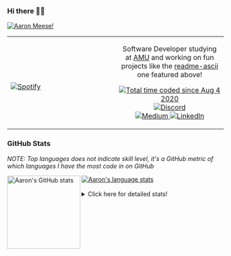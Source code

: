 ### Hi there 👋🏻
[![Aaron Meese!](https://user-images.githubusercontent.com/17814535/88975338-a2aabf00-d27f-11ea-963f-8a19608716b4.png)](https://github.com/ajmeese7/readme-ascii "README ASCII")

<!-- Modified from project here: https://github.com/novatorem/novatorem -->
<table width="100%"> 
  <tr>
  <td width="50%">
      
&nbsp; <br> [![Spotify](https://ajmeese7.vercel.app/api/spotify)](https://open.spotify.com/user/ajmeese)

  </td>
  <td width="50%">
    <p align="center">
    Software Developer studying at <a href="https://www.amu.apus.edu/">AMU</a> and working on fun 
    projects like the <a href="https://github.com/ajmeese7/readme-ascii">readme-ascii</a> one featured above!
    </p>
    <p align="center">
      <a href="https://wakatime.com/@f726891d-3b02-46cd-9b60-e8c59f9e2b14">
        <img src="https://wakatime.com/badge/user/f726891d-3b02-46cd-9b60-e8c59f9e2b14.svg" alt="Total time coded since Aug 4 2020" title="WakaTime" />
      </a>
      <a href="http://link.aaronmeese.com/discord">
        <img src="https://img.shields.io/badge/discord-ajmeese7%234835-369?style=flat-square&logo=discord&logoColor=white&color=purple" alt="Discord" title="Discord">
      </a>
      <br />
      <a href="https://link.aaronmeese.com/medium">
        <img src="https://img.shields.io/badge/medium-ajmeese7-1DB954?style=flat-square&logo=medium&logoColor=white" alt="Medium" title="Medium">
      </a>
      <a href="https://link.aaronmeese.com/linkedin">
        <img src="https://img.shields.io/badge/linkedIn-aaronmeese-1DB954?style=flat-square&logo=linkedin&logoColor=white&color=blue" alt="LinkedIn" title="LinkedIn">
      </a>
    </p>
  </td>

</table>

[//]: <> (The `&nbsp;` is to have Aphelion take up more space)

### GitHub Stats ###
*NOTE: Top languages does not indicate skill level, it's a GitHub metric of which languages I have the most code in on GitHub*

<a href="https://profile-summary-for-github.com/user/ajmeese7">
  <img align="left" height="170px" src="https://github-readme-stats.vercel.app/api?username=ajmeese7&show_icons=true&line_height=27&count_private=true&include_all_commits=true" alt="Aaron's GitHub stats"/>
  <img src="https://github-readme-stats.vercel.app/api/top-langs/?username=ajmeese7&hide_langs_below=5&layout=compact" alt="Aaron's language stats"/>
</a>

<br />
<br />
<details>
<summary>Click here for detailed stats!</summary>

### :zap: Recent Activity
<!--START_SECTION:activity-->
1. 🎉 Merged PR [#66](https://github.com/ajmeese7/aaronmeese.com/pull/66) in [ajmeese7/aaronmeese.com](https://github.com/ajmeese7/aaronmeese.com)
2. 🎉 Merged PR [#6](https://github.com/ajmeese7/dynamic-page-retrieval/pull/6) in [ajmeese7/dynamic-page-retrieval](https://github.com/ajmeese7/dynamic-page-retrieval)
3. 🎉 Merged PR [#10](https://github.com/meese-enterprises/website/pull/10) in [meese-enterprises/website](https://github.com/meese-enterprises/website)
4. 🎉 Merged PR [#9](https://github.com/meese-enterprises/website/pull/9) in [meese-enterprises/website](https://github.com/meese-enterprises/website)
5. ❌ Closed PR [#8](https://github.com/meese-enterprises/website/pull/8) in [meese-enterprises/website](https://github.com/meese-enterprises/website)
<!--END_SECTION:activity-->

### 🧐 Waka Stats
<!--START_SECTION:waka-->
![Code Time](http://img.shields.io/badge/Code%20Time-945%20hrs%2053%20mins-blue)

**🐱 My GitHub Data** 

> 🏆 515 Contributions in the Year 2022
 > 
> 📦 356.7 kB Used in GitHub's Storage 
 > 
> 💼 Opted to Hire
 > 
> 📜 71 Public Repositories 
 > 
> 🔑 27 Private Repositories  
 > 
**I'm an Early 🐤** 

```text
🌞 Morning    269 commits    ██████░░░░░░░░░░░░░░░░░░░   25.45% 
🌆 Daytime    388 commits    █████████░░░░░░░░░░░░░░░░   36.71% 
🌃 Evening    387 commits    █████████░░░░░░░░░░░░░░░░   36.61% 
🌙 Night      13 commits     ░░░░░░░░░░░░░░░░░░░░░░░░░   1.23%

```
📅 **I'm Most Productive on Tuesday** 

```text
Monday       123 commits    ███░░░░░░░░░░░░░░░░░░░░░░   11.64% 
Tuesday      177 commits    ████░░░░░░░░░░░░░░░░░░░░░   16.75% 
Wednesday    134 commits    ███░░░░░░░░░░░░░░░░░░░░░░   12.68% 
Thursday     151 commits    ███░░░░░░░░░░░░░░░░░░░░░░   14.29% 
Friday       124 commits    ███░░░░░░░░░░░░░░░░░░░░░░   11.73% 
Saturday     174 commits    ████░░░░░░░░░░░░░░░░░░░░░   16.46% 
Sunday       174 commits    ████░░░░░░░░░░░░░░░░░░░░░   16.46%

```


📊 **This Week I Spent My Time On** 

```text
⌚︎ Time Zone: America/New_York

💬 Programming Languages: 
Markdown                 6 hrs 44 mins       ████████░░░░░░░░░░░░░░░░░   35.27% 
PHP                      3 hrs               ████░░░░░░░░░░░░░░░░░░░░░   15.74% 
JavaScript               2 hrs 14 mins       ███░░░░░░░░░░░░░░░░░░░░░░   11.76% 
JSON                     2 hrs 2 mins        ██░░░░░░░░░░░░░░░░░░░░░░░   10.72% 
TypeScript               1 hr 51 mins        ██░░░░░░░░░░░░░░░░░░░░░░░   9.74%

🐱‍💻 Projects: 
openemr                  8 hrs 33 mins       ███████████░░░░░░░░░░░░░░   44.79% 
vault                    4 hrs 4 mins        █████░░░░░░░░░░░░░░░░░░░░   21.34% 
meese.enterprises        2 hrs 52 mins       ███░░░░░░░░░░░░░░░░░░░░░░   15.07% 
Unknown Project          1 hr 38 mins        ██░░░░░░░░░░░░░░░░░░░░░░░   8.6% 
my-homepage              42 mins             █░░░░░░░░░░░░░░░░░░░░░░░░   3.74%

```

**I Mostly Code in JavaScript** 

```text
JavaScript               32 repos            ████████████░░░░░░░░░░░░░   50.79% 
HTML                     8 repos             ███░░░░░░░░░░░░░░░░░░░░░░   12.7% 
Python                   5 repos             ██░░░░░░░░░░░░░░░░░░░░░░░   7.94% 
Java                     4 repos             █░░░░░░░░░░░░░░░░░░░░░░░░   6.35% 
CSS                      3 repos             █░░░░░░░░░░░░░░░░░░░░░░░░   4.76%

```



 Last Updated on 10/04/2022 16:03:58 UTC
<!--END_SECTION:waka-->
</details>
